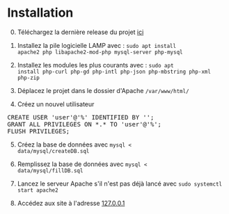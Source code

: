 # Installation

0. Téléchargez la dernière release du projet <a href="https://github.com/ndeguillaume/g2-eq3-release"> ici </a>

1. Installez la pile logicielle LAMP avec : <code>sudo apt install apache2 php libapache2-mod-php mysql-server php-mysql</code>

2. Installez les modules les plus courants avec : <code>sudo apt install php-curl php-gd php-intl php-json php-mbstring php-xml php-zip</code>

3. Déplacez le projet dans le dossier d'Apache <code>/var/www/html/</code>

4. Créez un nouvel utilisateur 
<pre>
CREATE USER 'user'@'%' IDENTIFIED BY '';
GRANT ALL PRIVILEGES ON *.* TO 'user'@'%';
FLUSH PRIVILEGES;
</pre>
 
5. Créez la base de données avec <code>mysql < data/mysql/createDB.sql</code>

6. Remplissez la base de données avec <code>mysql < data/mysql/fillDB.sql</code>

6. Lancez le serveur Apache s'il n'est pas déjà lancé avec <code>sudo systemctl start apache2</code>

7. Accédez aux site à l'adresse <a href="http://127.0.0.1/">127.0.0.1</a>

